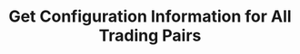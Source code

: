 ---
title: Get Configuration Information for All Trading Pairs
position_number: 3
type: get
description: /future/market/v1/public/symbol/list
parameters:
content_markdown: Note：This method does not require a signature.
left_code_blocks:
    -
        code_block: "public void getKLine() {\r\n\tString text = HttpUtil.get(URL + \"/data/api/future/market/v1/getKLine?market=btc_usdt&type=1min&since=0\");\r\n\tSystem.out.println(text);\r\n}"
        title: Java
        language: java
right_code_blocks:
    - code_block: |-
        {
          "error": {
            "code": "",
            "msg": ""
          },
          "msgInfo": "",
          "result": [
            {
              "baseCoin": "", //Target Assets
              "baseCoinDisplayPrecision": 0, //Displayed target currency precision
              "baseCoinPrecision": 0, //Target currency precision
              "contractSize": 0, //Contract multiplier(face value)
              "contractType": "", //Contract type, perpetual, delivery
              "depthPrecisionMerge": 0, //Handicap Precision Consolidation
              "initLeverage": 0, //Initial leverage
              "labels": [], //Label
              "liquidationFee": 0, //Forced liquidation fee
              "makerFee": 0, //Maker fee
              "maxEntrusts": 0, //Maximum active orders
              "maxOpenOrders": 0, //Maximum open orders
              "minNotional": 0, //Minimum notional value
              "minPrice": 0, //Minimum price
              "minQty": 0, //Minimum quantity
              "multiplierDown": 0, //Floor percentage of sell limit order
              "multiplierUp": 0, //Cap percentage of buy limit order
              "onboardDate": 0, //List time
              "pricePrecision": 0, //Price precision
              "quantityPrecision": 0, //Quantity precision
              "quoteCoin": "", //Quote currency
              "quoteCoinDisplayPrecision": 0, //Displayed quote currency precision
              "quoteCoinPrecision": 0, //Quote currency precision
              "state": 0, //Status
              "supportEntrustType": "", //Trigger order type supported
              "supportOrderType": "", //Order type supported
              "supportTimeInForce": "", //Valid ways supported
              "symbol": "", //Trading pair
              "takerFee": 0, //Taker fee
              "tradeSwitch": false, //Trading pair switch
              "underlyingType": "" //Target type, Coin-M,USDT-M
            }
          ],
          "returnCode": 0
        }
      title: Response
      language: json
---
